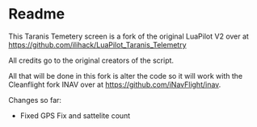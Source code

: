 # Readme
This Taranis Temetery screen is a fork of the original LuaPilot V2 over at https://github.com/ilihack/LuaPilot_Taranis_Telemetry

All credits go to the original creators of the script.

All that will be done in this fork is alter the code so it will work with the Cleanflight fork INAV over at https://github.com/iNavFlight/inav.

Changes so far:
- Fixed GPS Fix and sattelite count
